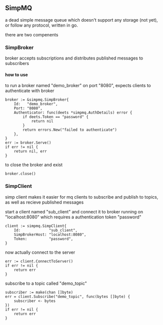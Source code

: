 ## SimpMQ

a dead simple message queue which doesn't support any storage (not yet), or follow any protocol, written in go.

there are two compenents

### SimpBroker
broker accepts subscriptions and distributes published messages to subscribers

#### how to use
to run a broker named "demo_broker" on port "8080", expects clients to authenticate with broker
```
broker := &simpmq.SimpBroker{
	Id:   "demo_broker",
	Port: "8080",
	Authenticator: func(deets *simpmq.AuthDetails) error {
		if deets.Token == "password" {
			return nil
		}
		return errors.New("failed to authenticate")
	},
}
err := broker.Serve()
if err != nil {
	return nil, err
}
```

to close the broker and exist
```
broker.close()
```
### SimpClient
simp client makes it easier for mq clients to subscribe and publish to topics, as well as recieve published messages

start a client named "sub_client" and connect it to broker running on "localhost:8080" which requires a authentication token "password"
```
client := simpmq.SimpClient{
	Id:             "sub_client",
	SimpBrokerHost: "localhost:8080",
	Token:          "password",
}
```
now actually connect to the server
```
err := client.ConnectToServer()
if err != nil {
	return err
}
```
subscribe to a topic called "demo_topic"
```
subscriber := make(chan []byte)
err = client.Subscribe("demo_topic", func(bytes []byte) {
	subscriber <- bytes
})
if err != nil {
	return err
}
```